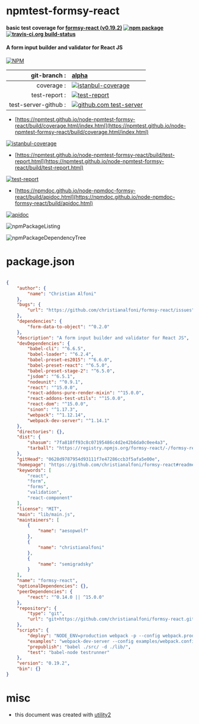 # npmtest-formsy-react

#### basic test coverage for  [formsy-react (v0.19.2)](https://github.com/christianalfoni/formsy-react#readme)  [![npm package](https://img.shields.io/npm/v/npmtest-formsy-react.svg?style=flat-square)](https://www.npmjs.org/package/npmtest-formsy-react) [![travis-ci.org build-status](https://api.travis-ci.org/npmtest/node-npmtest-formsy-react.svg)](https://travis-ci.org/npmtest/node-npmtest-formsy-react)

#### A form input builder and validator for React JS

[![NPM](https://nodei.co/npm/formsy-react.png?downloads=true&downloadRank=true&stars=true)](https://www.npmjs.com/package/formsy-react)

| git-branch : | [alpha](https://github.com/npmtest/node-npmtest-formsy-react/tree/alpha)|
|--:|:--|
| coverage : | [![istanbul-coverage](https://npmtest.github.io/node-npmtest-formsy-react/build/coverage.badge.svg)](https://npmtest.github.io/node-npmtest-formsy-react/build/coverage.html/index.html)|
| test-report : | [![test-report](https://npmtest.github.io/node-npmtest-formsy-react/build/test-report.badge.svg)](https://npmtest.github.io/node-npmtest-formsy-react/build/test-report.html)|
| test-server-github : | [![github.com test-server](https://npmtest.github.io/node-npmtest-formsy-react/GitHub-Mark-32px.png)](https://npmtest.github.io/node-npmtest-formsy-react/build/app/index.html) | | build-artifacts : | [![build-artifacts](https://npmtest.github.io/node-npmtest-formsy-react/glyphicons_144_folder_open.png)](https://github.com/npmtest/node-npmtest-formsy-react/tree/gh-pages/build)|

- [https://npmtest.github.io/node-npmtest-formsy-react/build/coverage.html/index.html](https://npmtest.github.io/node-npmtest-formsy-react/build/coverage.html/index.html)

[![istanbul-coverage](https://npmtest.github.io/node-npmtest-formsy-react/build/screenCapture.buildCi.browser.%252Ftmp%252Fbuild%252Fcoverage.lib.html.png)](https://npmtest.github.io/node-npmtest-formsy-react/build/coverage.html/index.html)

- [https://npmtest.github.io/node-npmtest-formsy-react/build/test-report.html](https://npmtest.github.io/node-npmtest-formsy-react/build/test-report.html)

[![test-report](https://npmtest.github.io/node-npmtest-formsy-react/build/screenCapture.buildCi.browser.%252Ftmp%252Fbuild%252Ftest-report.html.png)](https://npmtest.github.io/node-npmtest-formsy-react/build/test-report.html)

- [https://npmdoc.github.io/node-npmdoc-formsy-react/build/apidoc.html](https://npmdoc.github.io/node-npmdoc-formsy-react/build/apidoc.html)

[![apidoc](https://npmdoc.github.io/node-npmdoc-formsy-react/build/screenCapture.buildCi.browser.%252Ftmp%252Fbuild%252Fapidoc.html.png)](https://npmdoc.github.io/node-npmdoc-formsy-react/build/apidoc.html)

![npmPackageListing](https://npmtest.github.io/node-npmtest-formsy-react/build/screenCapture.npmPackageListing.svg)

![npmPackageDependencyTree](https://npmtest.github.io/node-npmtest-formsy-react/build/screenCapture.npmPackageDependencyTree.svg)



# package.json

```json

{
    "author": {
        "name": "Christian Alfoni"
    },
    "bugs": {
        "url": "https://github.com/christianalfoni/formsy-react/issues"
    },
    "dependencies": {
        "form-data-to-object": "^0.2.0"
    },
    "description": "A form input builder and validator for React JS",
    "devDependencies": {
        "babel-cli": "^6.6.5",
        "babel-loader": "^6.2.4",
        "babel-preset-es2015": "^6.6.0",
        "babel-preset-react": "^6.5.0",
        "babel-preset-stage-2": "^6.5.0",
        "jsdom": "^6.5.1",
        "nodeunit": "^0.9.1",
        "react": "^15.0.0",
        "react-addons-pure-render-mixin": "^15.0.0",
        "react-addons-test-utils": "^15.0.0",
        "react-dom": "^15.0.0",
        "sinon": "^1.17.3",
        "webpack": "^1.12.14",
        "webpack-dev-server": "^1.14.1"
    },
    "directories": {},
    "dist": {
        "shasum": "7fa818ff93c8c07195486c4d2e42b6da0c0ee4a3",
        "tarball": "https://registry.npmjs.org/formsy-react/-/formsy-react-0.19.2.tgz"
    },
    "gitHead": "0628d9787954d93111f7e47286ccb3f5afa5e00e",
    "homepage": "https://github.com/christianalfoni/formsy-react#readme",
    "keywords": [
        "react",
        "form",
        "forms",
        "validation",
        "react-component"
    ],
    "license": "MIT",
    "main": "lib/main.js",
    "maintainers": [
        {
            "name": "aesopwolf"
        },
        {
            "name": "christianalfoni"
        },
        {
            "name": "semigradsky"
        }
    ],
    "name": "formsy-react",
    "optionalDependencies": {},
    "peerDependencies": {
        "react": "^0.14.0 || ^15.0.0"
    },
    "repository": {
        "type": "git",
        "url": "git+https://github.com/christianalfoni/formsy-react.git"
    },
    "scripts": {
        "deploy": "NODE_ENV=production webpack -p --config webpack.production.config.js",
        "examples": "webpack-dev-server --config examples/webpack.config.js --content-base examples",
        "prepublish": "babel ./src/ -d ./lib/",
        "test": "babel-node testrunner"
    },
    "version": "0.19.2",
    "bin": {}
}
```



# misc
- this document was created with [utility2](https://github.com/kaizhu256/node-utility2)
